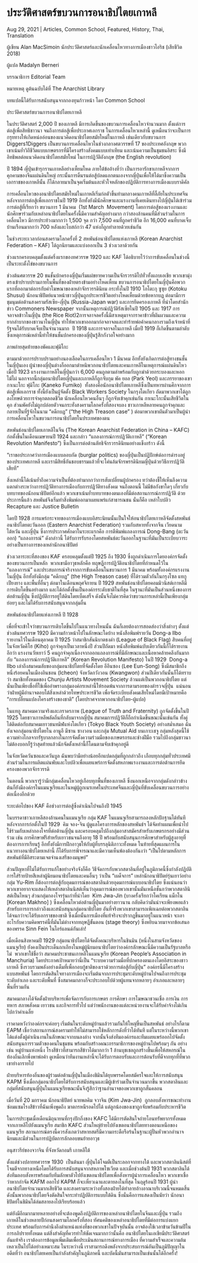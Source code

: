 # ประวัติศาสตร์ขบวนการอนาธิปไตยเกาหลี

Aug 29, 2021 | Articles, Common School, Featured, History, Thai, Translation





ผู้เขียน Alan MacSimoin นักประวัติศาสตร์และนักเคลื่อนไหวทางการเมืองชาวไอริช (เสียชีวิต 2018)

ผู้แปล Madalyn Berneri

บรรณาธิการ Editorial Team

หมายเหตุ ดูต้นฉบับได้ที่ The Anarchist Library

บทแปลนี้ได้รับการสนับสนุนจากกองทุนก้าวหน้า โดย Common School



ประวัติศาสตร์ขบวนการอนาธิปไตยเกาหลี

ในประวัติศาสตร์ 2,000 ปี ของเกาหลี มีการเกิดขึ้นของขบวนการเคลื่อนไหวจำนวนมาก ตั้งแต่การต่อสู้เพื่อสิทธิชาวนา จนถึงการต่อสู้เพื่อประกาศเอกราช ในการเคลื่อนไหวเหล่านี้ ดูเหมือนว่าจะเป็นการกรุยทางให้เกิดหน่ออ่อนของแนวคิดอนาธิปไตยสมัยใหม่ในเกาหลี เช่นเดียวกับขบวนการ Diggers1Diggers เป็นขบวนการเคลื่อนไหวในช่วงกลางศตวรรษที่ 17 ของประเทศอังกฤษ พวกเขาเน้นย้ำวิถีชีวิตแบบเกษตรกรที่มีโครงสร้างสังคมแบบเท่าเทียม และเน้นความเป็นชุมชนอิสระ ซึ่งมีอิทธิพลต่อแนวคิดอนาธิปไตยสมัยใหม่ ในการปฏิวัติอังกฤษ (the English revolution)

ปี 1894 ญี่ปุ่นเข้ารุกรานเกาหลีอย่างเหี้ยมโหด ภายใต้ข้ออ้างที่ว่า เป็นการอารักขาเกาหลีจากการคุกคามของจีนแผ่นดินใหญ่ กระนั้นการดิ้นรนต่อสู้ปลดแอกตนเองจากญี่ปุ่นเพื่อให้ได้มาซึ่งความเป็นเอกราชของเกาหลีนั้น ก็ได้กลายมาเป็นจุดเริ่มต้นและหัวใจหลักของปฏิบัติการทางการเมืองแบบราดิคัล

การเคลื่อนไหวของอนาธิปไตยสมัยใหม่ในเกาหลีเริ่มก่อตัวขึ้นท่ามกลางคนเกาหลีที่ลี้ภัยในประเทศจีนหลังจากการต่อสู้เพื่อเอกราชในปี 1919 อีกทั้งยังมีนักศึกษาและแรงงานที่เคยเดินทางไปญี่ปุ่นได้เข้าร่วมการต่อสู้ที่เรียกว่า ขบวนการ 1 มีนาคม  (1st March  Movement) โดยการต่อสู้ของแรงงานและนักศึกษาร่วมกับเหล่าอนาธิปไตยในครั้งนี้มีความสำคัญอย่างมาก กว่าสองล้านคนที่มีส่วนร่วมในการเคลื่อนไหว มีการประท้วงมากกว่า 1,500 จุด กว่า 7,500 คนที่ถูกคร่าชีวิต อีก 16,000 คนที่บาดเจ็บ บ้านเรือนมากกว่า 700 หลังและโบสถ์กว่า 47 แห่งก็ถูกทำลายด้วยเช่นกัน

ในช่วงระยะเวลาก่อนสงครามโลกครั้งที่ 2 สหพันธ์อนาธิปไตยแห่งเกาหลี (Korean Anarchist Federation – KAF) ได้ถูกนิยามและแบ่งออกเป็น 3 ช่วงเวลาด้วยกัน

ช่วงแรกครอบคลุมตั้งแต่ครึ่งแรกของทศวรรษ 1920 และ KAF ได้อธิบายไว้ว่าการขับเคลื่อนในช่วงนี้เป็นระยะตั้งไข่ของขบวนการ

ช่วงต้นศตวรรษ 20 ชนชั้นปกครองญี่ปุ่นเริ่มแผ่ขยายความเป็นจักรวรรดิไปทั่วทั้งแถบเอเชีย พวกเขามุ่งตรงเข้าปราบปรามภายในพื้นที่ของฝ่ายตรงข้ามอย่างโหดเหี้ยม ขบวนการอนาธิปไตยในญี่ปุ่นคือพวกแรกที่ออกมาต่อกรกับคำโฆษณาของเหล่าจักรวรรดินิยม กระทั่งในปี 1910 โกโตะกุ ซูซุย (Kotoku Shusui) นักอนาธิปัตย์แนวหน้าชาวญี่ปุ่นถูกประหารชีวิตอย่างโหดเหี้ยมด้วยข้อหากบฏ ต่อมามีการชุมนุมต่อต้านสงครามรัสเซีย-ญี่ปุ่น (Russia-Japan war) และการยึดครองเกาหลี ที่นำโดยสำนักข่าว Commoners Newspaper จากนั้นเหตุการณ์ปฏิวัติรัสเซียในปี 1905 และ 1917 การจลาจลข้าวในญี่ปุ่น (the Rice Riot)2การจลาจลครั้งนี้มีสาเหตุมาจากราคาข้าวที่ผันผวนและความยากลำบากของชาวนาในญี่ปุ่น ทำให้พวกเขาออกมาก่อจลาจลและทำร้ายพ่อค้าคนกลางรวมถึงเจ้าหน้าที่รัฐจนได้รับบาดเจ็บเป็นจำนวนมาก  ปี 1918 และการจลาจลในเกาหลี เมื่อปี 1919 ก็เกิดขึ้นตามลำดับ ซึ่งเหตุการณ์เหล่านี้ทำให้ชนชั้นปกครองของญี่ปุ่นรู้สึกกังวลใจอย่างมาก

ภาพถ่ายสุดท้ายของพัคและฟุมิโกะ

ตามมาด้วยการปราบปรามอย่างนองเลือดในการเคลื่อนไหว 1 มีนาคม อีกทั้งยังเกิดการต่อสู้ทางชนชั้นในญี่ปุ่นเอง ผู้นำของญี่ปุ่นต่างก็ออกมาตำหนิพวกอนาธิปไตยและคนเกาหลีในเหตุการณ์แผ่นดินไหวเมื่อปี 1923 แรงงานเกาหลีในญี่ปุ่นกว่า 6,000 คนถูกตามล่าพร้อมกับถูกฆ่าด้วยกระบองและหอกไม้ไผ่ นอกจากนี้กลุ่มอนาธิปไตยญี่ปุ่นและเกาหลีก็ถูกจับกุม พัค ยอล (Park Yeol) และภรรยาของเขา กาเนะโกะ ฟุมิโกะ (Kaneko Fumiko)  ทั้งสองคือนักอนาธิปไตยเกาหลีซึ่งเป็นทหารผ่านศึกจากการต่อสู้เพื่อเอกราช ทั้งนี้ยังเป็นผู้จัดตั้ง Black Workers Society ในกรุงโตเกียว ถัดมาพวกเขาได้ถูกลงโทษด้วยการจำคุกตลอดชีวิต นักเคลื่อนไหวคนอื่นๆ ก็ถูกจับเข้าคุกเช่นกัน กาเนะโกะนั้นเสียชีวิตในคุก ส่วนพัคยังไม่ถูกปล่อยตัวจนกระทั่งสงครามโลกครั้งที่สองจบลง ชาวเกาหลีหลายคนถูกจำคุกและกลายเป็นที่รู้จักในนาม “คดีกบฏ” (“the High Treason case” ) ต่อมาพวกเขาผันตัวมาเป็นผู้นำการเคลื่อนไหวในขบวนการอนาธิปไตยในประเทศของตน

สหพันธ์อนาธิปไตยเกาหลีในจีน (The Korean Anarchist Federation in China – KAFC) ก่อตั้งขึ้นในเดือนเมษายนปี 1924 และกล่าว “แถลงการณ์การปฏิวัติเกาหลี” (“Korean Revolution Manifesto”) ซึ่งเป็นการต่อต้านลัทธิจักรวรรดินิยมอย่างแข็งกร้าว ดังนี้

“เราขอประกาศว่าการเมืองแบบลอบกัด (burglar politics) ของญี่ปุ่นเป็นปฏิปักษ์ต่อการดำรงอยู่ของประเทศเกาหลี และเรามีสิทธิ์อันชอบธรรมแล้วที่จะโค่นล้มจักรพรรดินิยมญี่ปุ่นด้วยวิธีการปฏิวัติเสียที” 

สิ่งเหล่านี้ได้เน้นย้ำถึงความจำเป็นที่ต้องทำมากกว่าการสับเปลี่ยนผู้ปกครอง ทว่าต้องชี้ให้เห็นถึงความแตกต่างระหว่างการปฏิวัติทางการเมืองกับการปฏิวัติทางสังคม จนถึงตอนนี้ ไม่มีข้อกังขาใดๆ เกี่ยวกับบทบาทของนักอนาธิปัตย์อีกแล้ว พวกเขาเน้นย้ำบทบาทของตนเองที่มีต่อสถานการณ์การปฏิวัติ ด้วยประการนี้แล้ว สหพันธ์จึงเริ่มทำสิ่งพิมพ์ออกมาเผยแพร่แก่สาธารณชน นั่นก็คือ เหล่าใบปลิว Recapture และ Justice Bulletin

โดยปี 1928 การแพร่กระจายของการเมืองแบบอิสระนิยมนั้นเป็นใจให้อนาธิปไตยเกาหลีจัดตั้งสหพันธ์อนาธิปไตยตะวันออก (Eastern Anarchist Federation) รวมกับสหายทั้งจากจีน เวียดนาม ไต้หวัน และญี่ปุ่น ซึ่งการประกาศศักดาในระยะแรกคือ การตีพิมพ์แถลงการณ์ Dong-Bang (ตะวันออก) “แถลงการณ์” ดังกล่าวนี้ ได้รับการรับรองโดยสหพันธ์ตะวันออกในฐานะที่มันเป็นระเบียบวาระอย่างเป็นทางการของเหล่านักอนาธิปัตย์

ช่วงเวลาระยะที่สองของ KAF ครอบคลุมตั้งแต่ปี 1925 ถึง 1930 ซึ่งถูกดำเนินการโดยองค์กรจัดตั้งของขบวนการเป็นหลัก  พวกเขามีอาวุธหลักคือ ทฤษฎีการปฏิวัติอนาธิปไตยที่กำหนดไว้ใน “แถลงการณ์” และประสบการณ์จริงจากการขับเคลื่อนในขบวนการ 1 มีนาคม พร้อมทั้งองค์กรแรงงานในญี่ปุ่น อีกทั้งยังมีกลุ่ม “คดีกบฏ” (the High Treason case) ที่ได้รวมตัวกันในกรุงโซล แทกู เปียงยาง และพื้นที่อื่นๆ ต่อมาในเดือนพฤศจิกายน ปี 1929 สหพันธ์อนาธิปไตยคอมมิวนิสต์เกาหลีมีการเติบโตขึ้นอย่างมาก และได้ก่อตั้งขึ้นเป็นองค์กรระดับชาติในที่สุด ในฐานะที่มันเป็นส่วนหนึ่งของการต่อต้านญี่ปุ่น ซึ่งปฏิบัติการอยู่ใต้ดินโดยเบ็ดเสร็จ ดังนั้นจึงไม่ควรคิดว่าขบวนการเหล่านี้เป็นเพียงกลุ่มย่อยๆ และไม่ได้รับการสนับสนุนจากกลุ่มอื่น

สหพันธ์อนาธิปไตยแห่งเกาหลี ปี 1928

เพื่อที่จะเข้าใจว่าขบวนการเติบโตขึ้นไปในแนวทางไหนนั้น ฉันก็เลยต้องการสอดส่องว่าสิ่งต่างๆ ตั้งแต่ช่วงต้นทศวรรษ 1920 มีความก้าวหน้าไปในลักษณะใดบ้าง หนังสือพิมพ์รายวัน Dong-a Ilbo รายงานไว้ในเดือนตุลาคม ปี 1925 ว่าสมาชิกสันนิบาตธงดำ (League of Black Flag) สิบคนที่อยู่ในจังหวัดคิโฮ (Kiho) ถูกจำคุกเป็นเวลาหนึ่งปี ส่วนปีถัดมา หนังสือพิมพ์ฉบับเดียวกันนี้ก็ได้รายงานอีกว่า แรงงานวัยเยาว์ 5 คนถูกจำคุกเนื่องจากออกแถลงการณ์ที่มีลักษณะและเนื้อหาคล้ายคลึงกันมากกับ “แถลงการณ์การปฏิวัติเกาหลี” (Korean Revolution Manifesto) ในปี 1929  Dong-a Ilbo เล่าถึงสมาคมลับของกลุ่มอนาธิปไตยที่จัดตั้งโดย อีอึนซอง (Lee Eun-Song) ซึ่งมีสมาชิกถึงหนึ่งร้อยคนในเมืองอินชอน (Icheon) จังหวัดกวังวอน (Kwangwon) ส่วนปีเดียวกันนั้นก็ได้ทราบว่า สมาชิกทั้งหมดของ Chunju Artists Movement Society ล้วนแต่เป็นพวกอนาธิปไตย แต่นั่นเป็นเพียงชื่อที่ใช้เพื่ออำพรางกลุ่มองค์กรเหล่านี้ให้รอดพ้นจากการตามรอยของตำรวจญี่ปุ่น  แน่นอนว่าฝ่ายผู้มีอำนาจตอบโต้สิ่งเหล่าด้วยโทษประหารชีวิต เพื่อจัดระเบียบสังคมเสียใหม่โดยมีเป้าหมายคือ “การเปลี่ยนแปลงโครงสร้างของชาติ” (โดยปราศจากพวกอนาธิปไตย-ผู้แปล)

ในแทกู สมาคมความจริงและภราดรภาพ (League of Truth and Fraternity) ถูกจัดตั้งขึ้นในปี 1925 โดยชาวเกาหลีพลัดถิ่นที่กลับมาจากญี่ปุ่น สมาคมการปฏิวัติก็ถือกำเนิดขึ้นขณะนั้นเช่นกัน ทั้งคู่ได้ติดต่อกับสมาคมเยาวชนทมิฬแห่งโตเกียว (Tokyo Black Youth Society) อย่างสม่ำเสมอ ฉันยังเจอกลุ่มอนาธิปไตยใน อานูอี มีซาน ซางวอน และกลุ่ม Mutual Aid บนเกาะเชจู กลุ่มหลังสุดนี้ใช้ความห่างไกลจากรัฐบาลกลางในการจัดตั้งความร่วมมือของเกษตรกรและช่างฝีมือ รวมไปถึงกลุ่มชาวนา ไม่ต้องบอกก็รู้ว่าสุดท้ายแล้วนักจัดตั้งเหล่านี้ก็โดนตามจับเข้าคุกอยู่ดี

ในจังหวัดควันซอและควันบูล ฉันพบว่ามีอย่างน้อยอีกแปดกลุ่มที่ถูกกล่าวถึง เกือบทุกกลุ่มทั่วประเทศมีส่วนร่วมในการผลิตแผ่นพับและใบปลิวเพื่อเผยแพร่การจัดตั้งสหภาพแรงงานและการต่อต้านการยึดครองของพวกจักรวรรดิ

ในตอนนี้ พวกเรารู้ว่ามีกลุ่มเคลื่อนไหวอยู่เกือบทุกพื้นที่ของเกาหลี ซึ่งนอกเหนือจากกลุ่มดังกล่าวข้างต้นก็ยังมีองค์กรในแมนจูเรียและในหมู่ผู้ถูกเนรเทศในประเทศจีนและญี่ปุ่นที่ขับเคลื่อนขบวนการอย่างต่อเนื่องอีกด้วย

ระยะต่อไปของ KAF คือช่วงการต่อสู้ซึ่งดำเนินไปจนถึงปี 1945

ในบรรดาชาวเกาหลีสองล้านคนในแมนจูเรีย กลุ่ม KAF ในแมนจูเรียสามารถลงหลักปักฐานได้ทันทีหลังจากการก่อตั้งในปี 1929  คิม จอง-จิน ผู้ดูแลโครงการหลักของสหพันธ์ฯ ได้จัดทำแผนเพื่อนำไปใช้ร่วมกับเหล่ากองโจรที่ต่อต้านญี่ปุ่น และครอบคลุมไปถึงกลุ่มอาสาสมัครสำหรับเกษตรกรอย่างมีส่วนร่วม เช่น การศึกษาฟรีสำหรับเยาวชนจนถึงอายุ 18 ปี พร้อมกับสนับสนุนการศึกษาสำหรับผู้สูงอายุที่ต้องการการเรียนรู้ อีกทั้งยังมีการฝึกอาวุธให้กับผู้ที่บรรลุนิติภาวะทั้งหมด ในท้ายที่สุดแผนการในแนวทางอนาธิปไตยเหล่านี้ ก็ได้รับการพิจารณาและมีความเห็นพ้องต้องกันงว่า “เป็นไปตามหลักการสหพันธ์ที่มีอิสระตามเจตจำนงเสรีของมนุษย์”

ส่วนปัญหาที่ไม่ได้รับการแก้ไขอย่างจริงจังก็คือ วิธีจัดการกับพวกสตาลินที่อยู่ในภูมิภาคนี้ซึ่งกำลังปฏิบัติการใส่ร้ายป้ายสีเหล่าผู้นิยมอนาธิปไตยและคนอื่นๆ ว่าเป็น “เผด็จการ” เหล่านักอนาธิปัตย์รุ่นเยาว์อย่างกลุ่ม Yu-Rim ก็ต้องการต่อสู้กับอุดมการณ์ของสตาลินด้วยอุดมการณ์แบบอนาธิปไตย ซึ่งแน่นอนว่าพวกเขาอยากจะแสดงให้เหล่าสตาลินนิสต์เห็นว่าอุดมการณ์ของพวกเขานั้นมันเหนือชั้นกว่าพวกสตาลินิสต์เป็นไหนๆ ส่วนกลุ่มกองโจรรุ่นเก๋าที่นำโดย  Kim Jwa-Jin (บางครั้งเรียกว่าโคเรียน แม็กโน [Korean Makhno] ) ซึ่งเคลื่อนไหวต่อต้านญี่ปุ่นมาอย่างยาวนาน กลับคิดว่ามันน่าจะเพียงพอแล้วสำหรับการการกล่าวถึงและสนับสนุนกลุ่มอนาธิปไตย อันที่จริงพวกเขาสามารถเพิกเฉยต่อพวกสตาลินได้จนกว่าจะได้รับเอกราชของชาติ ซึ่งเมื่อนั้นการเมืองที่แท้จริงจะปรากฏขึ้นมาอยู่ในแนวหน้า จะเอาอะไรกับความคิดพรรค์นี้ที่มันไม่ต่างจากทฤษฎีขั้นตอน (stage theory) ซึ่งหยิบฉวยมาจากข้อเสนอของพรรค Sinn Fein ในไอร์แลนด์กันเล่า!

เมื่อเดือนสิงหาคมปี 1929 กลุ่มอนาธิปไตยได้จัดตั้งคณะบริหารในชินมิน (หนึ่งในสามจังหวัดของแมนจูเรีย) ยังคงเป็นประเด็นถกเถียงในหมู่ผู้นิยมอนาธิปไตยว่าองค์กรลักษณะนี้มีความเป็นรัฐบาลหรือไม่  พวกเขาใช้ชื่อว่า สมาคมประชาชนเกาหลีในแมนจูเรีย (Korean People’s Association in Manchuria) โดยประกาศเป้าหมายว่านี่เป็น “ระบบความร่วมมือที่ปกครองตนเองโดยอิสระของชาวเกาหลี ซึ่งรวบรวมพลังอย่างเต็มที่เพื่อกอบกู้ชาติของเราด้วยการต่อสู้กับญี่ปุ่น” องค์กรนี้มีโครงสร้างแบบสหพันธ์ โดยการตัดสินใจทางการเมืองจะเริ่มต้นจากการประชุมระดับหมู่บ้านไปจนถึงการประชุมระดับอำเภอ และระดับพื้นที่ ซึ่งสมาคมกลางก็จะประกอบไปด้วยผู้แทนจากหลายๆ อำเภอและหลายๆ พื้นที่รวมกัน

สมาคมกลางได้จัดตั้งฝ่ายบริหารเพื่อจัดการกับการเกษตร การศึกษา การโฆษณาชวนเชื่อ การเงิน การทหาร สภาพสังคม เยาวชน และกิจการทั่วไป แต่ว่าพนักงานของแต่ละหน่วยงานจะได้รับค่าจ้างไม่เกินไปกว่าค่าเฉลี่ย

เราคาดหวังว่าองค์กรจะค่อยๆ เริ่มต้นในระดับหมู่บ้านแล้วรวมกันให้ใหญ่ขึ้นเป็นสหพันธ์ อย่างไรก็ตาม EAPM เชื่อว่าสถานการณ์สงครามทำให้ไม่สามารถใช้หลักการดังที่ว่าได้ทันที แต่ในระหว่างนี้พวกเขาได้แต่งตั้งผู้ดำเนินงานในลักษณะจากบนลงล่าง จากนั้นจึงส่งทีมองค์กรและทีมเผยแพร่ออกไปจัดตั้งสนับสนุนการรวมตัวของคนในชุมชน พร้อมกับสร้างคณะกรรมาธิการของหมู่บ้านไปพร้อมๆ กัน อย่างเช่น หมู่บ้านแห่งหนึ่ง โรงสีข้าวที่สามารถสีข้าวได้มากกว่า 1 ล้านบุชเชลถูกสร้างขึ้นเพื่อให้สหกรณ์ในท้องถิ่นเลิกพึ่งพาพ่อค้า ดูเหมือนว่าทีมงานเหล่านี้จะได้รับการตอบรับและการต้อนรับที่ดีจากทุกที่ที่พวกเขาย่างกรายไป

ฝ่ายบริหารท้องถิ่นของผู้ร่วมต่อต้านญี่ปุ่นในเมืองชิมินได้ยุบพรรคโดยสมัครใจและให้การสนับสนุน KAPM ซึ่งเมื่อกลุ่มอนาธิปไตยได้รับการสนับสนุนและมีผู้เข้าร่วมเป็นจำนวนมากขึ้น พวกสตาลินและกลุ่มที่สนับสนุนญี่ปุ่นในแมนจูเรียขณะนั้นจึงรู้สึกว่าฐานอำนาจของพวกเขาถูกสั่นคลอน

เมื่อวันที่ 20 มกราคม นักอนาธิปัตย์ นายพลคิม จวาจิน (Kim Jwa-Jin)  ถูกลอบสังหารขณะทำงานซ่อมแซมโรงสีข้าวที่ฉันเพิ่งพูดถึง ฆาตกรหนีรอดไปได้ แต่ลูกน้องของเขาถูกจับพร้อมกับประหารชีวิต

ในการประชุมเมื่อเดือนมิถุนายนที่กรุงปักกิ่งของ KAFC ได้มีการตัดสินใจถ่ายโอนทรัพยากรทั้งหมดจากเกาหลีไปยังแมนจูเรีย สมาชิก KAFC ส่วนใหญ่ย้ายไปยังเขตอนาธิปไตยทางตอนเหนือของแมนจูเรีย สถานการณ์ตรงนี้ควรสังเกตว่าสหายสตรีมีความกระตือรือร้นในฐานะผู้ปั่นหัวพวกอำนาจนิยมและมีส่วนในการปฏิบัตการลักลอบขนย้ายอาวุธ

อนุสาวรีย์ของจวาจิน ที่จังหวัดกอมรี เกาหลีใต้

ตั้งแต่ช่วงปลายทศวรรษ 1930  เป็นต้นมา ญี่ปุ่นได้โจมตีเป็นระลอกจากทางใต้ และพวกสตาลินนิสต์ที่โจมตีจากทางเหนือโดยได้รับการสนับสนุนจากสหภาพโซเวียต และเมื่อช่วงต้นปี 1931 พวกสตาลินได้ส่งทีมลอบสังหารพร้อมกับทีมลักพาตัวไปยังเขตอนาธิปไตยเพื่อสังหารผู้นำการเคลื่อนไหว พวกเขาเชื่อว่าหากกำจัด KAFM ออกไป KAPM ก็จะเหี่ยวเฉาและตายลงในที่สุด ในฤดูร้อนปี 1931 ผู้นำอนาธิปไตยจำนวนมากเสียชีวิต และสงครามระหว่างทั้งสองฝ่ายได้ทำลายล้างอาณาบริเวณนี้จนหมดสิ้น ดังนั้นพวกอนาธิปไตยจึงตัดสินใจกระทำปฏิบัติการแบบใต้ดิน ซึ่งนั่นคือการแสดงเป็นนัยว่า นักอนาธิปัตย์ในชิมินได้ล่มสลายลงไปเรียบร้อยแล้ว

แต่ยังมีอีกมากมายหลายอย่างที่จะต้องพูดถึงปฏิบัติการของเหล่าอนาธิปไตยในจีนและญี่ปุ่น รวมถึงเกาหลีในช่วงหลายปีก่อนสงครามโลกครั้งที่สอง ทัศนคติของเหล่าอนาธิปไตยที่มีต่อการแบ่งแยกประเทศ พร้อมกับการคำนึงถึงตำแหน่งแห่งที่ของพวกเขาในปัจจุบันนั้น อาจต้องใช้เวลาข้ามวันข้ามปีในการอภิปรายทั้งหมด แต่สิ่งสำคัญที่ควรทำให้ชัดเจนมากกว่านั้นคือ อนาธิปไตยในเอเชียมีประวัติศาสตร์อันแท้จริง เราต้องการข้อมูลเพิ่มเติมเพื่อประเมินสถานการณ์ทางการเมือง ที่ความสำเร็จและความล้มเหลวเป็นไปได้อย่างเหมาะสม ในระหว่างนี้ เราสามารถดึงพลังจากประสบการณ์อันเป็นภูมิปัญญาในอดีตที่ว่า อนาธิปไตยเคยเป็นกำลังสำคัญในภูมิภาคนี้ และบัดนี้มันสามารถเป็นเช่นนั้นได้อีกครั้ง!